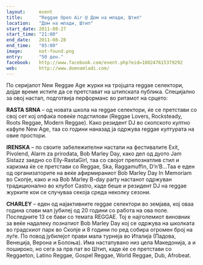```yaml
---
layout:     event
title:      "Reggae Open Air @ Дом на млади, Штип"
location:   "Дом на млади, Штип"
start_date: 2011-08-27
start_time: "21:00"
end_date:   2011-08-28
end_time:   "05:00"
image:      not-found.png
entry:      "50 ден."
facebook:   http://www.facebook.com/event.php?eid=180247615379292
web:        http://www.domnamladi.com/
---
```


По серијалот New Reggae Age журки на тројцата reggae селектори, дојде време истите да се претстават на штипската 
публика. Специјално за овој настап, подготвија перформанс во ритамот на срцето:

**RASTA SRNA** – од новата школа на reggae селектори, ќе се претстави со свој сет кој опфаќа повеќе подстилови (Reggae 
Lovers, Rocksteady, Roots Reggae, Modern Reggae). Како резидент DJ во скопското култно кафуле New Age, таа со години 
наназад ја одржува reggae културата на овие простори.

**IRENSKA** – по своите забележителни настапи на фестивалите Exit, Pivolend, Alarm za prirodata, Bob Marley Day, како дел 
од дуото Jam Sistazz заедно со Elly-RastaGirl, таа со својот препознатлив стил и харизма ќе се претстави со Reggae, 
Ska, Raggamuffin, D’n’B…Таа е еден од организаторите на веќе афирмираниот Bob Marley Day In Memoriam во Скопје, како и 
на Bob Marley B-day party настанот одржуван традиционално во клубот Castro, каде беше и резидент DJ на reggae журките 
кои се случуваа секоја среда неколку сезони.

**CHARLEY** – еден од најактивните reggae селектори во земјава, кој оваа година слави мал јубилеј од 20 години со работа на 
ова поле. Последните 13 се бави со темата REGGAE. Тој е најголемиот виновник за веќе надалеку познатиот Bob Marley Day 
кој се одржува на школката во градскиот парк во Скопје и 8 години по ред собира огромен број на луѓе. По повод 
јубилејот прави мала турнеја во Италија (Падова, Венеција, Верона и Болоња). Има настапувано низ цела Македонија, а и 
пошироко, но сега за прв пат во Штип, каде ќе се претстави со Reggaeton, Latino Reggae, Gospel Reggae, World Reggae, 
Dub, Afrobeat.
